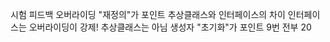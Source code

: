 시험 피드백
    오버라이딩
        "재정의"가 포인트
    추상클래스와 인터페이스의 차이
        인터페이스는 오버라이딩이 강제! 추상클래스는 아님
    생성자
        "초기화"가 포인트
    9번 전부 20